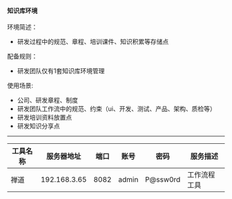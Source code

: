 #### 知识库环境

环境简述：
* 研发过程中的规范、章程、培训课件、知识积累等存储点

配备规则：
* 研发团队仅有1套知识库环境管理

使用场景:
* 公司、研发章程、制度
* 研发团队工作流中的规范、约束（ui、开发、测试、产品、架构、质检等）
* 研发培训资料放置点
* 研发知识分享点


---

|工具名称|服务器地址|端口|账号|密码|服务描述|
|-----|--------|----|---|---|------|
|禅道|192.168.3.65|8082|admin|P@ssw0rd|工作流程工具|
